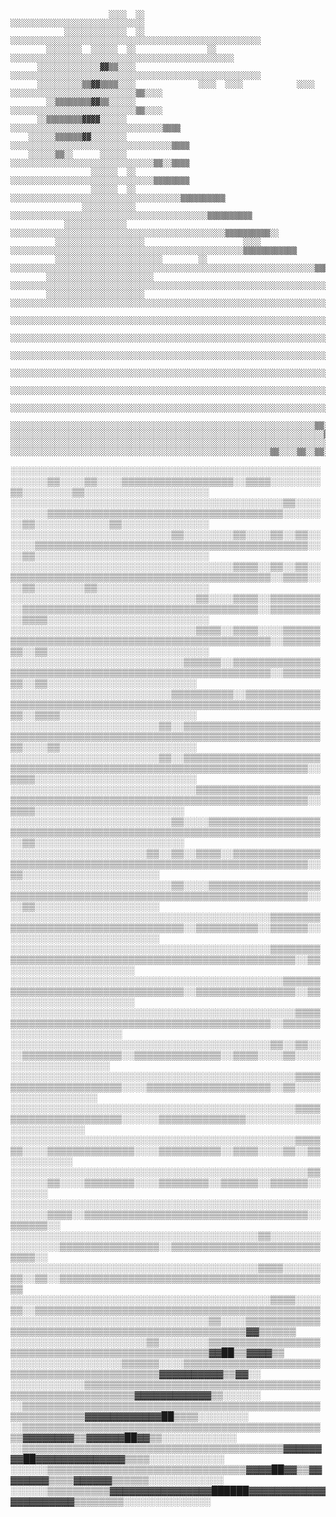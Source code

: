                                                                                                                                      
                          ░░░░  ░░                        ░░░░░░░░░░░░░░░░░░░░░░░░░░░░░░                                              
                ░░░░░░░░░░░░░░  ░░      ░░░░░░░░░░░░░░░░░░░░░░░░░░░░░░░░░░░░░░░░░░░░░░░░░░░░░░░░                                      
            ░░░░░░░░  ░░░░░░  ░░                ░░  ░░░░░░░░░░░░░░░░░░░░░░░░░░░░░░░░░░░░░░░░░░░░░░░░░░                                
          ░░░░░░░░░░░░░░▓▓▒▒░░░░                  ░░░░░░░░░░░░░░░░░░░░░░░░░░░░░░░░░░░░░░░░░░░░░░░░░░░░░░░░                            
          ░░░░░░░░░░▒▒▓▓▒▒▒▒░░░░              ░░░░  ░░░░            ░░░░    ░░░░░░░░░░░░░░░░░░░░░░░░░░░░▒▒░░░░                        
            ░░▒▒▒▒▒▒▒▒▓▓▒▒░░░░░░                                              ░░░░░░░░░░░░░░░░░░░░░░░░░░░░▒▒░░░░                      
          ░░▒▒▒▒▒▒▒▒▓▓▓▓░░░░░░                                              ░░░░░░░░░░░░░░░░░░░░░░░░░░░░░░░░░░▒▒▒▒                    
        ░░░░░░▒▒▒▒▒▒▓▓░░░░░░░░                                              ░░░░░░░░░░░░░░░░░░░░░░░░░░░░░░░░░░░░▒▒▒▒                  
        ░░░░░░▒▒░░      ░░░░░░                                                ░░░░░░░░░░░░░░░░░░░░░░░░░░░░░░░░▒▒░░▒▒▒▒                
                      ░░░░░░  ░░                                                ░░░░░░░░░░░░░░░░░░░░░░░░░░░░░░░░▒▒▒▒▒▒▒▒              
                      ░░░░░░  ░░                                          ░░░░░░░░░░░░░░░░░░░░░░░░░░░░░░░░░░░░░░▒▒▒▒▒▒▒▒▒▒            
                    ░░░░░░░░░░░░                                      ░░░░░░░░░░░░░░░░░░░░░░░░░░░░░░░░░░░░░░░░░░░░▒▒▒▒▒▒▒▒▒▒          
                ░░░░░░░░░░░░░░                                    ░░░░░░░░░░░░░░░░░░░░░░░░░░░░░░░░░░░░░░░░░░░░░░░░▒▒▒▒▒▒▒▒▒▒░░        
              ░░░░░░░░░░░░░░░░░░░░                      ░░░░  ░░░░░░░░░░░░░░░░░░░░░░░░░░░░░░░░░░░░░░░░░░░░░░░░░░░░▒▒▒▒▒▒▒▒▒▒▒▒        
              ░░░░░░░░░░░░░░░░░░░░░░░░        ░░  ░░░░░░░░░░░░░░░░░░░░░░░░░░░░░░░░░░░░░░░░░░░░░░░░░░░░░░░░░░░░░░░░░░░░▒▒▒▒▒▒▒▒░░      
            ░░░░░░░░░░░░░░░░░░░░░░░░      ░░░░░░░░░░░░░░░░░░░░░░░░░░░░░░░░░░░░░░░░░░░░░░░░░░░░░░░░░░░░░░░░░░░░░░░░░░░░▒▒▒▒▒▒▒▒░░      
            ░░░░░░░░░░░░░░░░░░░░░░    ░░░░░░░░░░░░░░░░░░░░░░░░░░░░░░░░░░░░░░░░░░░░░░░░░░░░░░░░░░░░░░░░░░░░░░░░░░░░░░▒▒▒▒▒▒▒▒▒▒░░      
          ░░░░░░░░░░░░░░░░░░░░░░░░░░░░░░░░░░░░░░░░░░░░░░░░░░░░░░░░░░░░░░░░░░░░░░░░░░░░░░░░░░░░░░░░░░░░░░░░░░░░░░░░░░▒▒░░░░▒▒▒▒▒▒░░    
          ░░░░░░░░░░░░░░░░░░░░░░░░░░░░░░░░░░░░░░░░░░░░░░░░░░░░░░░░░░░░░░░░░░░░░░░░░░░░▒▒░░░░░░░░░░░░░░░░░░░░░░░░░░░░▒▒░░░░▒▒▒▒▒▒░░    
        ░░░░░░░░░░░░░░░░░░░░░░░░░░░░░░░░░░░░░░░░░░░░░░░░░░░░░░░░░░░░░░░░░░░░░░░░░░░░░░░░░░▒▒░░░░░░░░░░░░░░░░░░░░░░░░░░░░░░▒▒▒▒▒▒░░░░  
        ░░░░░░░░░░░░░░░░░░░░░░░░░░░░░░░░░░░░░░░░░░░░░░░░░░░░░░░░░░░░░░░░░░░░░░░░░░░░░░░░░░░░▒▒░░░░░░░░░░░░░░░░░░░░░░░░░░░░░░░░▒▒░░░░  
      ░░░░░░░░░░░░░░░░░░░░░░░░░░░░░░░░░░░░░░░░░░░░░░░░░░░░░░░░░░░░░░░░░░░░░░░░░░░░▒▒░░░░░░░░░░▒▒░░░░░░░░░░░░░░░░░░░░░░░░▒▒░░░░▒▒░░░░  
      ░░░░░░░░░░░░░░░░░░░░░░░░░░░░░░░░░░░░░░░░░░░░░░░░░░░░░░░░░░░░░░░░░░░░░░░░▒▒░░░░▒▒░░░░░░░░░░▒▒░░░░░░░░░░░░▒▒░░░░░░░░▒▒░░░░░░░░░░  
      ░░░░░░░░░░░░░░░░░░░░░░░░░░░░░░░░░░░░░░░░░░░░░░░░░░░░░░░░░░░░░░░░░░░░▒▒░░░░▒▒░░▒▒▒▒░░░░░░░░░░░░░░░░░░░░░░░░▒▒░░░░░░░░▒▒░░░░░░░░░░
    ░░░░░░░░░░░░░░░░░░░░░░░░░░░░░░░░░░░░░░░░░░░░░░░░░░░░░░░░░░░░░░░░░░░░░░▒▒▒▒▒▒▒▒▒▒▒▒▒▒▒▒░░░░▒▒░░░░░░░░░░▒▒░░░░░░▒▒░░░░▒▒░░░░░░░░░░░░
    ░░░░░░░░░░░░░░░░░░░░░░░░░░░░░░░░░░░░░░░░░░░░░░░░░░░░░░░░░░░░░░░░░░░░░░░░░░▒▒▒▒▒▒▒▒▒▒▒▒▒▒░░░░░░░░░░░░░░░░░░░░░░░░▒▒░░░░░░░░░░░░░░░░
    ░░░░░░░░░░░░░░░░░░░░░░░░░░░░░░░░░░░░░░░░░░░░░░░░░░░░░░░░░░▒▒░░░░▒▒░░▒▒░░▒▒▒▒▒▒▒▒░░░░▒▒▒▒▒▒░░░░▒▒░░░░░░░░░░▒▒░░░░░░░░░░░░░░░░░░░░░░
  ░░░░░░░░░░░░░░░░░░░░░░░░░░░░░░░░░░░░░░░░░░░░░░░░░░░░░░░░▒▒░░░░▒▒░░░░▒▒▒▒▒▒▒▒▒▒▒▒▒▒▒▒▒▒░░▒▒▒▒░░░░░░░░▒▒░░░░░░░░▒▒░░░░░░░░░░░░░░░░░░░░
  ░░░░░░░░░░░░░░░░░░░░░░░░░░░░░░░░░░░░░░░░░░░░▒▒░░░░░░░░░░▒▒▒▒▒▒▒▒▒▒▒▒▒▒▒▒▒▒▒▒▒▒▒▒▒▒▒▒▒▒▒▒▒▒▒▒▒▒░░░░░░░░▒▒░░░░░░░░░░░░▒▒░░░░░░░░░░░░░░
  ░░░░░░░░░░░░░░░░░░░░░░░░░░▒▒░░░░░░░░▒▒░░░░▒▒░░▒▒░░░░░░▒▒▒▒▒▒▒▒▒▒▒▒▒▒▒▒▒▒▒▒▒▒▒▒▒▒▒▒▒▒▒▒▒▒▒▒▒▒▒▒▒▒▒▒░░░░▒▒░░░░░░░░░░░░░░░░░░░░░░░░░░░░
  ░░░░░░░░░░░░░░░░░░░░░░░░░░░░░░░░░░░░▒▒▒▒░░▒▒░░▒▒░░▒▒▒▒▒▒▒▒▒▒▒▒▒▒▒▒▒▒▒▒▒▒▒▒▒▒▒▒▒▒▒▒▒▒▒▒▒▒▒▒▒▒░░▒▒▒▒░░░░▒▒░░░░░░░░▒▒░░░░░░░░░░░░░░░░░░
  ░░░░░░░░░░░░░░░░░░░░░░░░░░░░░░▒▒░░░░▒▒▒▒░░▒▒▒▒▒▒▒▒░░▒▒▒▒▒▒▒▒▒▒▒▒▒▒▒▒▒▒▒▒▒▒▒▒▒▒▒▒▒▒▒▒▒▒▒▒▒▒░░▒▒▒▒▒▒▒▒░░▒▒▒▒░░░░░░░░░░░░░░░░░░░░░░░░░░
  ░░░░░░░░░░░░░░░░░░░░░░░░░░░░░░▒▒▒▒░░▒▒▒▒░░░░▒▒▒▒▒▒▒▒▒▒▒▒▒▒▒▒▒▒▒▒▒▒▒▒▒▒▒▒▒▒▒▒▒▒▒▒▒▒▒▒▒▒▒▒▒▒▒▒░░▒▒▒▒▒▒▒▒░░▒▒░░░░░░░░░░░░░░░░░░░░░░░░░░
  ░░░░░░░░░░░░░░░░░░░░░░░░░░░░▒▒▒▒▒▒░░▒▒▒▒▒▒▒▒▒▒▒▒▒▒▒▒▒▒▒▒▒▒▒▒▒▒▒▒▒▒▒▒▒▒▒▒▒▒▒▒▒▒▒▒▒▒▒▒▒▒▒▒▒▒▒▒░░▒▒▒▒▒▒▒▒░░▒▒░░░░░░░░░░░░░░░░░░░░░░░░  
  ░░░░░░░░░░░░░░░░░░░░░░░░░░▒▒▒▒▒▒▒▒▒▒░░▒▒▒▒▒▒▒▒▒▒▒▒▒▒▒▒▒▒▒▒▒▒▒▒▒▒▒▒▒▒▒▒▒▒▒▒▒▒▒▒▒▒▒▒▒▒▒▒▒▒▒▒▒▒▒▒▒▒▒▒▒▒▒▒░░▒▒▒▒░░░░░░░░░░░░░░░░░░░░░░  
  ░░░░░░░░░░░░░░░░░░░░░░░░▒▒░░▒▒▒▒▒▒▒▒▒▒▒▒▒▒▒▒▒▒▒▒▒▒▒▒▒▒▒▒▒▒▒▒▒▒▒▒▒▒▒▒▒▒▒▒▒▒▒▒▒▒▒▒▒▒▒▒▒▒▒▒▒▒▒▒▒▒▒▒▒▒▒▒▒▒░░░░▒▒░░░░░░░░░░░░░░░░░░░░░░  
  ░░░░░░░░░░░░░░░░░░░░░░░░▒▒░░▒▒▒▒▒▒▒▒▒▒▒▒▒▒▒▒▒▒▒▒▒▒▒▒▒▒▒▒▒▒▒▒▒▒▒▒▒▒▒▒▒▒▒▒▒▒▒▒▒▒▒▒▒▒▒▒▒▒▒▒▒▒▒▒▒▒▒▒▒▒░░▒▒▒▒░░░░░░░░░░░░░░░░░░░░░░░░░░  
  ░░░░░░░░░░░░░░░░░░░░░░░░░░░░░░▒▒▒▒▒▒▒▒▒▒▒▒▒▒▒▒▒▒▒▒▒▒▒▒▒▒▒▒▒▒▒▒▒▒▒▒▒▒▒▒▒▒▒▒▒▒▒▒▒▒▒▒▒▒▒▒▒▒▒▒▒▒▒▒▒▒▒▒░░▒▒▒▒░░░░░░░░░░░░░░░░░░░░░░░░    
  ░░░░░░░░░░░░░░░░░░░░░░░░░░▒▒░░░░▒▒▒▒▒▒▒▒▒▒▒▒▒▒▒▒▒▒▒▒▒▒▒▒▒▒▒▒▒▒▒▒▒▒▒▒▒▒▒▒▒▒▒▒▒▒▒▒▒▒▒▒▒▒▒▒▒▒▒▒▒▒▒▒▒▒▒▒░░▒▒░░░░░░░░░░░░░░░░░░░░░░░░    
    ░░░░░░░░░░░░░░░░░░░░░░▒▒░░▒▒░░▒▒▒▒░░▒▒▒▒▒▒▒▒▒▒▒▒▒▒▒▒▒▒▒▒▒▒▒▒▒▒▒▒▒▒▒▒▒▒▒▒▒▒▒▒▒▒▒▒▒▒▒▒▒▒▒▒▒▒▒▒▒▒▒▒▒▒░░▒▒░░░░░░░░░░░░░░░░░░░░░░      
    ░░░░░░░░░░░░░░░░░░░░░░░░░░▒▒░░░░▒▒▒▒▒▒▒▒▒▒▒▒▒▒▒▒▒▒▒▒▒▒▒▒▒▒▒▒▒▒▒▒▒▒▒▒▒▒▒▒▒▒▒▒▒▒▒▒▒▒▒▒▒▒▒▒▒▒▒▒▒▒▒▒▒▒░░░░▒▒░░░░░░░░░░░░░░░░░░░░      
    ░░░░░░░░░░░░░░░░░░░░░░░░░░░░░░░░░░░░░░░░░░▒▒▒▒▒▒▒▒▒▒▒▒▒▒▒▒▒▒▒▒▒▒▒▒▒▒▒▒▒▒▒▒▒▒▒▒░░▒▒▒▒▒▒▒▒▒▒░░▒▒▒▒▒▒░░░░░░░░░░░░░░░░░░░░░░░░░░      
      ░░░░░░░░░░░░░░░░░░░░░░░░░░░░░░░░░░░░░░░░░░▒▒▒▒▒▒▒▒▒▒▒▒▒▒▒▒▒▒▒▒▒▒▒▒▒▒▒▒▒▒▒▒▒▒▒▒▒▒▒▒▒▒▒▒▒▒▒▒▒▒▒▒▒▒░░▒▒░░░░░░░░░░░░░░░░░░░░        
      ░░░░░░░░░░░░░░░░░░░░░░░░░░░░░░░░░░░░░░░░░░░░▒▒▒▒▒▒▒▒▒▒▒▒▒▒▒▒▒▒▒▒▒▒▒▒▒▒▒▒▒▒▒▒▒▒░░▒▒▒▒▒▒▒▒▒▒▒▒▒▒▒▒░░▒▒░░░░░░░░░░░░░░░░░░░░        
      ░░░░░░░░░░░░░░░░░░░░░░░░░░░░░░░░░░░░░░░░░░░░░░▒▒▒▒▒▒▒▒▒▒▒▒▒▒▒▒▒▒▒▒▒▒▒▒▒▒▒▒▒▒▒▒▒▒▒▒▒▒▒▒▒▒▒▒▒▒░░▒▒▒▒▒▒░░░░░░░░░░░░░░░░░░          
        ░░░░░░░░░░░░░░░░░░░░░░░░░░░░░░░░░░░░░░░░░░▒▒░░▒▒░░░░▒▒▒▒▒▒▒▒▒▒▒▒▒▒▒▒░░▒▒▒▒▒▒▒▒▒▒▒▒▒▒░░▒▒▒▒░░░░▒▒░░░░░░░░░░░░░░░░░░░░          
        ░░░░░░░░░░░░░░░░░░░░░░░░░░░░░░░░░░░░░░░░░░░░░░▒▒▒▒▒▒▒▒▒▒▒▒▒▒▒▒▒▒▒▒▒▒░░░░▒▒▒▒▒▒▒▒▒▒▒▒▒▒▒▒▒▒▒▒░░▒▒░░░░░░░░░░░░░░░░░░            
          ░░░░░░░░░░░░░░░░░░░░░░░░░░░░░░░░░░░░░░░░░░░░░░▒▒▒▒▒▒▒▒▒▒▒▒▒▒▒▒▒▒▒▒▒▒░░░░░░▒▒▒▒▒▒▒▒▒▒▒▒▒▒░░░░░░░░░░░░░░░░░░░░░░░░            
          ░░░░░░░░░░░░░░░░░░░░░░░░░░░░░░░░░░░░░░░░░░░░░░▒▒▒▒▒▒░░░░▒▒▒▒▒▒▒▒▒▒▒▒▒▒░░░░▒▒▒▒▒▒▒▒▒▒░░▒▒▒▒░░░░▒▒░░▒▒░░░░░░░░░░              
            ░░░░░░░░░░░░░░░░░░░░░░░░░░░░░░░░░░░░░░░░░░░░░░░░▒▒░░░░░░▒▒░░░░▒▒▒▒▒▒▒▒░░░░▒▒▒▒▒▒▒▒░░▒▒▒▒▒▒░░▒▒▒▒▒▒░░░░░░░░                
            ░░░░░░░░░░░░░░░░░░░░░░░░░░░░░░░░░░░░░░░░░░░░░░░░░░░░░░░░▒▒▒▒░░▒▒▒▒▒▒▒▒▒▒▒▒▒▒▒▒▒▒▒▒▒▒▒▒▒▒▒▒▒▒▒▒▒▒▒▒░░▒▒▒▒▒▒░░              
            ░░░░░░░░░░░░░░░░░░░░░░░░░░░░░░░░░░░░░░░░▒▒░░░░░░░░░░░░░░░░▒▒▒▒▒▒▒▒▒▒▒▒▒▒▒▒░░▒▒▒▒▒▒▒▒▒▒▒▒▒▒▒▒▒▒▒▒▒▒▒▒▒▒▒▒░░                
              ░░░░░░░░░░░░░░░░░░░░░░░░░░░░░░░░░░░░░░░░▒▒▒▒░░░░░░▒▒░░▒▒░░▒▒▒▒▒▒▒▒▒▒▒▒▒▒▒▒▒▒▒▒▒▒▒▒▒▒▒▒▒▒▒▒▒▒▒▒▒▒▒▒▒▒▒▒                  
                ░░░░░░░░░░░░░░░░░░░░░░░░░░░░░░░░░░░░░░░░░░▒▒▒▒░░░░▒▒░░▒▒▒▒▒▒▒▒▒▒▒▒▒▒▒▒▒▒▒▒▒▒▒▒▒▒▒▒▒▒▒▒▒▒▒▒▒▒▒▒▒▒▒▒▒▒                  
                    ░░░░░░░░░░░░░░░░░░░░░░░░░░░░░░░░▒▒░░░░▒▒▒▒▒▒▒▒▒▒▒▒▒▒▒▒▒▒▒▒▒▒▒▒▒▒▒▒▒▒▒▒▒▒▒▒▒▒▒▒▒▒▒▒▒▒▒▒▒▒▓▓▒▒▒▒▒▒                  
                      ░░░░░░░░░░░░░░░░░░░░░░▒▒░░░░░░░░▒▒▒▒▒▒▒▒▒▒▒▒▒▒▒▒▒▒▒▒▒▒▒▒▒▒▒▒▒▒▒▒▒▒▒▒▒▒▒▒▒▒▒▒▒▒▒▒▒▒▓▓██▒▒▓▓▓▓▒▒                  
                        ░░░░░░░░░░░░░░░░░░▒▒▒▒▒▒░░░░▒▒▒▒▒▒▒▒▒▒▒▒▒▒▒▒▒▒▒▒▒▒▒▒▒▒▒▒▒▒▒▒▒▒▒▒▒▒▒▒▒▒▒▒▒▒▓▓▓▓▓▓▓▓▓▓▒▒▓▓░░                    
                          ░░░░░░░░░░░░▒▒▒▒▒▒▒▒▒▒▒▒▒▒▒▒▒▒▒▒▒▒▒▒▒▒▒▒▒▒▒▒▒▒▒▒▒▒▒▒▒▒▒▒▒▒▒▒▒▒▒▒▒▒▒▒▒▒▓▓▓▓▓▓▓▓▓▓▓▓▒▒░░░░░░                  
                            ░░▒▒▒▒▒▒▒▒▒▒▒▒▒▒▒▒▒▒▒▒▒▒▒▒▒▒▒▒▒▒▒▒▒▒▒▒▒▒▒▒▒▒▒▒▒▒▒▒▒▒▒▒▒▒▒▒▒▒▒▒▓▓▓▓▓▓▓▓▓▓▓▓██▒▒▒▒░░░░░░░░                  
                                ░░▒▒▒▒▒▒▒▒▒▒▒▒▒▒▒▒▒▒▒▒▒▒▒▒▒▒▒▒▒▒▒▒▒▒▒▒▒▒▒▒▒▒▒▒▒▒▒▒▒▒▓▓▓▓▓▓▓▓▒▒▓▓▓▓▓▓██▓▓▒▒░░░░░░░░░░░░                
                                  ░░▒▒▒▒▒▒▒▒▒▒▒▒▒▒▒▒▒▒▒▒▒▒▒▒▒▒▒▒▒▒▒▒▒▒▒▒▒▒▒▒▒▒▓▓▓▓▓▓▓▓██▓▓▓▓▓▓▓▓▓▓▓▓▓▓▒▒▒▒░░░░░░░░░░░░                
                                  ░░░░░░▒▒▒▒▒▒▒▒▒▒▒▒▒▒▒▒▒▒▒▒▒▒▒▒▒▒▒▒▒▒▒▒▓▓▓▓██▓▓▒▒▓▓▓▓▓▓▓▓▒▒▒▒▓▓▓▓▓▓▒▒▒▒▒▒░░░░░░░░░░░░                
                                    ░░░░░░▒▒▒▒▒▒▒▒▒▒▓▓▓▓▓▓▓▓▓▓▓▓▓▓▓▓██████▓▓▓▓▓▓▓▓▓▓▓▓▓▓▓▓▓▓▓▓▓▓▒▒▒▒▒▒▒▒░░░░░░░░░░░░░░           
